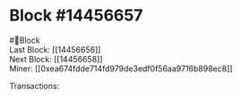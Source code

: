 
Block #14456657
===============
  
#🧊Block  
Last Block: [[14456656]]  
Next Block: [[14456658]]  
Miner: [[0xea674fdde714fd979de3edf0f56aa9716b898ec8]]  

 Transactions: